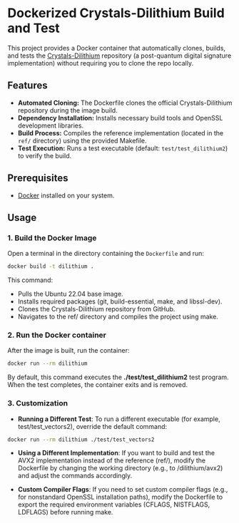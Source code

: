 # Dockerized Crystals-Dilithium Build and Test

This project provides a Docker container that automatically clones, builds, and tests the [Crystals-Dilithium](https://github.com/pq-crystals/dilithium) repository (a post-quantum digital signature implementation) without requiring you to clone the repo locally.

## Features

- **Automated Cloning:** The Dockerfile clones the official Crystals-Dilithium repository during the image build.
- **Dependency Installation:** Installs necessary build tools and OpenSSL development libraries.
- **Build Process:** Compiles the reference implementation (located in the `ref/` directory) using the provided Makefile.
- **Test Execution:** Runs a test executable (default: `test/test_dilithium2`) to verify the build.

## Prerequisites

- [Docker](https://docs.docker.com/get-docker/) installed on your system.

## Usage

### 1. Build the Docker Image

Open a terminal in the directory containing the `Dockerfile` and run:

```bash
docker build -t dilithium .
```

This command:

- Pulls the Ubuntu 22.04 base image.
- Installs required packages (git, build-essential, make, and libssl-dev).
- Clones the Crystals-Dilithium repository from GitHub.
- Navigates to the ref/ directory and compiles the project using make.

### 2. Run the Docker container

After the image is built, run the container:

```bash
docker run --rm dilithium
```

By default, this command executes the **./test/test_dilithium2** test program. When the test completes, the container exits and is removed.

### 3. Customization

- **Running a Different Test**: To run a different executable (for example, test/test_vectors2), override the default command:

```bash
docker run --rm dilithium ./test/test_vectors2
```

- **Using a Different Implementation**: If you want to build and test the AVX2 implementation instead of the reference (ref/), modify the Dockerfile by changing the working directory (e.g., to /dilithium/avx2) and adjust the commands accordingly.

- **Custom Compiler Flags**: If you need to set custom compiler flags (e.g., for nonstandard OpenSSL installation paths), modify the Dockerfile to export the required environment variables (CFLAGS, NISTFLAGS, LDFLAGS) before running make.
